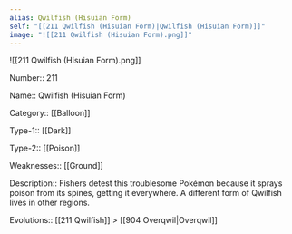 ```yaml
---
alias: Qwilfish (Hisuian Form)
self: "[[211 Qwilfish (Hisuian Form)|Qwilfish (Hisuian Form)]]"
image: "![[211 Qwilfish (Hisuian Form).png]]"
---
```


![[211 Qwilfish (Hisuian Form).png]]


Number:: 211

Name:: Qwilfish (Hisuian Form)

Category:: [[Balloon]]

Type-1:: [[Dark]]

Type-2:: [[Poison]]

Weaknesses:: [[Ground]] 

Description:: Fishers detest this troublesome Pokémon because it sprays poison from its spines, getting it everywhere. A different form of Qwilfish lives in other regions.

Evolutions:: [[211 Qwilfish]] > [[904 Overqwil|Overqwil]]